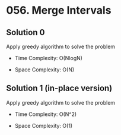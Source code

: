 # 056. Merge Intervals

## Solution 0

Apply greedy algorithm to solve the problem

* Time Complexity: O(NlogN)

* Space Complexity: O(N)

## Solution 1 (in-place version)

Apply greedy algorithm to solve the problem

* Time Complexity: O(N^2)

* Space Complexity: O(1)